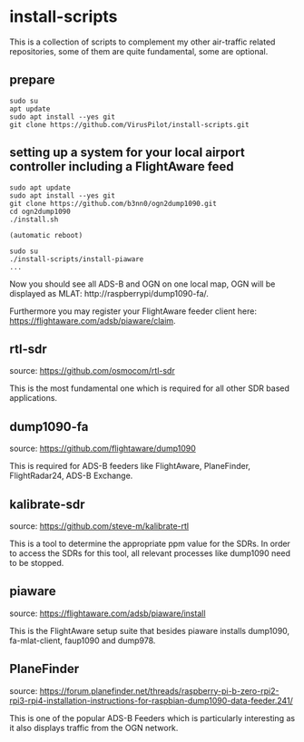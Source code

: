 # install-scripts

This is a collection of scripts to complement my other air-traffic related repositories, some of them are quite fundamental, some are optional.

## prepare
```
sudo su
apt update
sudo apt install --yes git
git clone https://github.com/VirusPilot/install-scripts.git
```
## setting up a system for your local airport controller including a FlightAware feed
```
sudo apt update
sudo apt install --yes git
git clone https://github.com/b3nn0/ogn2dump1090.git
cd ogn2dump1090
./install.sh

(automatic reboot)

sudo su
./install-scripts/install-piaware
...
```
Now you should see all ADS-B and OGN on one local map, OGN will be displayed as MLAT: http://raspberrypi/dump1090-fa/.

Furthermore you may register your FlightAware feeder client here: https://flightaware.com/adsb/piaware/claim.

## rtl-sdr
source: https://github.com/osmocom/rtl-sdr

This is the most fundamental one which is required for all other SDR based applications.

## dump1090-fa
source: https://github.com/flightaware/dump1090

This is required for ADS-B feeders like FlightAware, PlaneFinder, FlightRadar24, ADS-B Exchange.

## kalibrate-sdr
source: https://github.com/steve-m/kalibrate-rtl

This is a tool to determine the appropriate ppm value for the SDRs. In order to access the SDRs for this tool, all relevant processes like dump1090 need to be stopped.

## piaware
source: https://flightaware.com/adsb/piaware/install

This is the FlightAware setup suite that besides piaware installs dump1090, fa-mlat-client, faup1090 and dump978.

## PlaneFinder
source: https://forum.planefinder.net/threads/raspberry-pi-b-zero-rpi2-rpi3-rpi4-installation-instructions-for-raspbian-dump1090-data-feeder.241/

This is one of the popular ADS-B Feeders which is particularly interesting as it also displays traffic from the OGN network.
